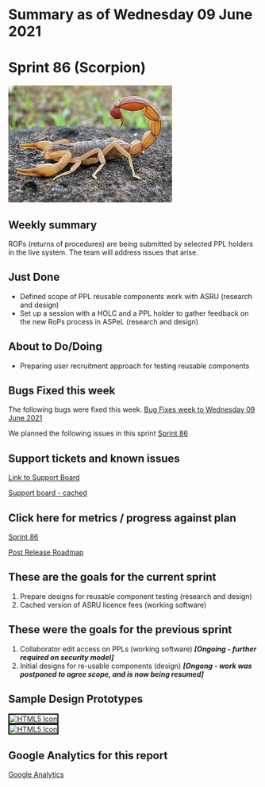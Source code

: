 # Summary as of Wednesday 09 June 2021 

# Sprint 86 (Scorpion)

![Salamander](graphs/scorpion.jpg)

## Weekly summary 
ROPs (returns of procedures) are being submitted by selected PPL holders in the live system. The team will address issues that arise.

## Just Done
* Defined scope of PPL reusable components work with ASRU (research and design)
* Set up a session with a HOLC and a PPL holder to gather feedback on the new RoPs process in ASPeL (research and design)

## About to Do/Doing
* Preparing user recruitment approach for testing reusable components

## Bugs Fixed this week
The following bugs were fixed this week.
[Bug Fixes week to Wednesday 09 June 2021](graphs/bugs09062021.png)

We planned the following issues in this sprint 
[Sprint 86](graphs/sprint09062021.png)

## Support tickets and known issues
[Link to Support Board](https://collaboration.homeoffice.gov.uk/jira/secure/RapidBoard.jspa?rapidView=1717&selectedIssue=ASSB-253)

[Support board - cached](graphs/supportBoard09062021.png)

## Click here for metrics / progress against plan
[Sprint 86](graphs/progress09062021.png)

[Post Release Roadmap](graphs/roadmap09062021.png)

## These are the goals for the current sprint
1. Prepare designs for reusable component testing (research and design)
2. Cached version of ASRU licence fees (working software)

## These were the goals for the previous sprint
1. Collaborator edit access on PPLs (working software) ***[Ongoing - further required on security model]***
2. Initial designs for re-usable components (design) ***[Ongong - work was postponed to agree scope, and is now being resumed]***

## Sample Design Prototypes
<a href="graphs/proto1_09062021.png"><img src="graphs/proto1_09062021.png" alt="HTML5 Icon" width="200" style="border:2px solid black"></a>
<br>
<a href="graphs/proto2_09062021.png"><img src="graphs/proto2_09062021.png" alt="HTML5 Icon" width="200" style="border:2px solid black"></a>
<br>


## Google Analytics for this report
[Google Analytics](graphs/GA09062021.png)

